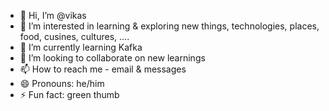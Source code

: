 - 👋 Hi, I’m @vikas
- 👀 I’m interested in learning & exploring new things, technologies, places, food, cusines, cultures, ....
- 🌱 I’m currently learning Kafka
- 💞️ I’m looking to collaborate on new learnings
- 📫 How to reach me - email & messages
- 😄 Pronouns: he/him
- ⚡ Fun fact: green thumb

<!---
vikaslbishnoi/vikaslbishnoi is a ✨ special ✨ repository because its `README.md` (this file) appears on your GitHub profile.
You can click the Preview link to take a look at your changes.
--->
